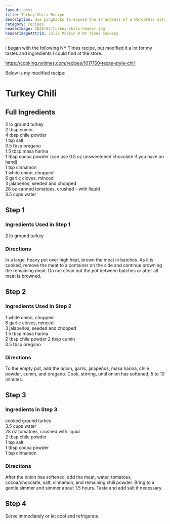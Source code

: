 ```yaml
---
layout: post
title: Turkey Chili Recipe
description: Use pingbacks to expose the IP address of a Wordpress site proxied by Cloudflare
category: recipes
headerImage: 2020/02/turkey-chili-header.jpg
headerImageAttrib: Julia Moskin @ NY Times Cooking
---
```


I began with the following NY Times recipe, but modified it a lot for my tastes
and ingredients I could find at the store.

<https://cooking.nytimes.com/recipes/1017160-texas-style-chili>

Below is my modified recipe:

# Turkey Chili


## Full Ingredients

2 lb ground turkey  
2 tbsp cumin  
4 tbsp chile powder  
1 tsp salt  
0.5 tbsp oregano  
1.5 tbsp masa harina  
1 tbsp cocoa powder (can use 0.5 oz unsweetened chocolate if you have on hand)  
1 tsp cinnamon  
1 white onion, chopped  
6 garlic cloves, minced  
3 jalapeños, seeded and chopped  
28 oz canned tomatoes, crushed - with liquid  
3.5 cups water

## Step 1

### Ingredients Used in Step 1

2 lb ground turkey

### Directions

In a large, heavy pot over high heat, brown the meat in batches. As it is cooked, remove the meat to a container on the side and continue browning the remaining meat. Do not clean out the pot between batches or after all meat is browned.

## Step 2

### Ingredients Used in Step 2

1 white onion, chopped  
6 garlic cloves, minced  
3 jalapeños, seeded and chopped  
1.5 tbsp masa harina  
2 tbsp chile powder
2 tbsp cumin    
0.5 tbsp oregano

### Directions

To the empty pot, add the onion, garlic, jalapeños, masa harina, chile powder, cumin, and oregano. Cook, stirring, until onion has softened, 5 to 10 minutes.

## Step 3

### Ingredients in Step 3

cooked ground turkey  
3.5 cups water  
28 oz tomatoes, crushed with liquid  
2 tbsp chile powder  
1 tsp salt  
1 tbsp cocoa powder  
1 tsp cinnamon

### Directions

After the onion has softened, add the meat, water, tomatoes, cocoa/chocolate, salt, cinnamon, and remaining chili powder. Bring to a gentle simmer and simmer about 1.5 hours. Taste and add salt if necessary.

## Step 4

Serve immediately or let cool and refrigerate.
